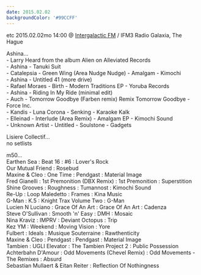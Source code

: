 ```yaml
---
date: 2015.02.02
backgroundColor: '#99CCFF'
---
```


etc 2015.02.02mo 14:00 @ [Intergalactic FM](http://www.intergalacticfm.com/) / IFM3 Radio Galaxia, The Hague  

Ashina...  
\- Larry Heard from the album Alien on Alleviated Records  
\- Ashina - Tanuki Suit  
\- Catalepsia - Green Wing (Area Nudge Nudge) - Amalgam - Kimochi  
\- Ashina - Untitled 41 (more drive)  
\- Rafael Moraes - Birth - Modern Traditions EP - Yoruba Records  
\- Ashina - Riding In My Ride (minimal edit)  
\- Auch - Tomorrow Goodbye (Farben remix) Remix Tomorrow Goodbye - Force Inc.  
\- Kandis - Luna Corona - Senking - Karaoke Kalk  
\- Elleinad - Interlude (Area Remix) - Amalgam EP - Kimochi Sound  
\- Unknown Artist - Untitled - Soulstone - Gadgets  

Lisiere Collectif...  
no setlists  

m50...  
Earthen Sea : Beat 16 : #6 : Lover's Rock  
Our Mutual Friend : Rosebud  
Maxine & Cleo : One Time : Pendgast : Material Image  
Fred Gianelli : 1st Premonition (DBX Remix) : 1st Premonition : Superstition  
Shine Grooves : Roughness : Tumannost : Kimochi Sound  
Re-Up : Loop Maledetto : Frames : Kina Music  
G-Man : K.5 : Knight Trax Volume Two : G-Man  
Lucien N Luciano : Grace Of An Art : Grace Of An Art : Cadenza  
Steve O'Sullivan : Smooth 'n' Easy : DMH : Mosaic  
Nina Kraviz : IMPRV : Deviant Octopus : Trip  
Kez YM : Weekend : Moving Vision : Yore  
Fulbert : Ideals : Musique Souterraine : Rawthenticity  
Maxine & Cleo : Pendgast : Pendgast : Material Image  
Tambien : UGLI Elevator : The Tambien Project 2 : Public Possession  
Achterbahn D'Amour : Odd Movements (Chevel Remix) : Odd Movements - The Remixes : Absurd  
Sebastian Mullaert & Eitan Reiter : Reflection Of Nothingness